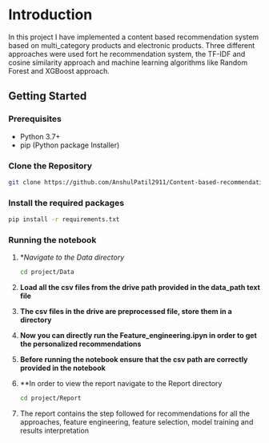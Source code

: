 # Introduction 
In this project I have implemented a content based recommendation system based on multi_category products and electronic products. Three different approaches were used fort he recommendation system, the TF-IDF and cosine similarity approach and machine learning algorithms like Random Forest and XGBoost approach. 


## Getting Started
### Prerequisites

- Python 3.7+
- pip (Python package Installer)

### Clone the Repository
```bash
git clone https://github.com/AnshulPatil2911/Content-based-recommendation-system.git
```

### Install the required packages

   ```bash
   pip install -r requirements.txt
   ```

### Running the notebook
1. **Navigate to the Data directory*

   ```bash
   cd project/Data
   ```
2. **Load all the csv files from the drive path provided in the data_path text file**

3. **The csv files in the drive are preprocessed file, store them in a directory**

4. **Now you can directly run the Feature_engineering.ipyn in order to get the personalized recommendations**

5. **Before running the notebook ensure that the csv path are correctly provided in the notebook**

6. **In order to view the report navigate to the Report directory
   ```bash
   cd project/Report
   ```
7. The report contains the step followed for recommendations for all the approaches, feature engineering, feature selection, model training and results interpretation
